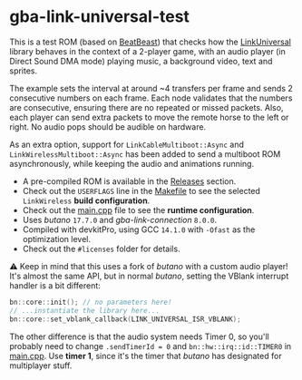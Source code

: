 # gba-link-universal-test

This is a test ROM (based on [BeatBeast](https://github.com/afska/beat-beast)) that checks how the [LinkUniversal](https://github.com/afska/gba-link-connection?tab=readme-ov-file#-LinkUniversal) library behaves in the context of a 2-player game, with an audio player (in Direct Sound DMA mode) playing music, a background video, text and sprites.

The example sets the interval at around ~4 transfers per frame and sends 2 consecutive numbers on each frame. Each node validates that the numbers are consecutive, ensuring there are no repeated or missed packets. Also, each player can send extra packets to move the remote horse to the left or right. No audio pops should be audible on hardware.

As an extra option, support for `LinkCableMultiboot::Async` and `LinkWirelessMultiboot::Async` has been added to send a multiboot ROM asynchronously, while keeping the audio and animations running.

- A pre-compiled ROM is available in the [Releases](https://github.com/afska/gba-link-universal-test/releases) section.
- Check out the `USERFLAGS` line in the [Makefile](Makefile#L51) to see the selected `LinkWireless` **build configuration**.
- Check out the [main.cpp](src/main.cpp#L32) file to see the **runtime configuration**.
- Uses *butano* `17.7.0` and *gba-link-connection* `8.0.0`.
- Compiled with devkitPro, using GCC `14.1.0` with `-Ofast` as the optimization level.
- Check out the `#licenses` folder for details.

⚠️ Keep in mind that this uses a fork of *butano* with a custom audio player! It's almost the same API, but in normal *butano*, setting the VBlank interrupt handler is a bit different:

```cpp
bn::core::init(); // no parameters here!
// ...instantiate the library here...
bn::core::set_vblank_callback(LINK_UNIVERSAL_ISR_VBLANK);
```

The other difference is that the audio system needs Timer 0, so you'll probably need to change `.sendTimerId = 0` and `bn::hw::irq::id::TIMER0` in [main.cpp](src/main.cpp). Use **timer 1**, since it's the timer that *butano* has designated for multiplayer stuff.